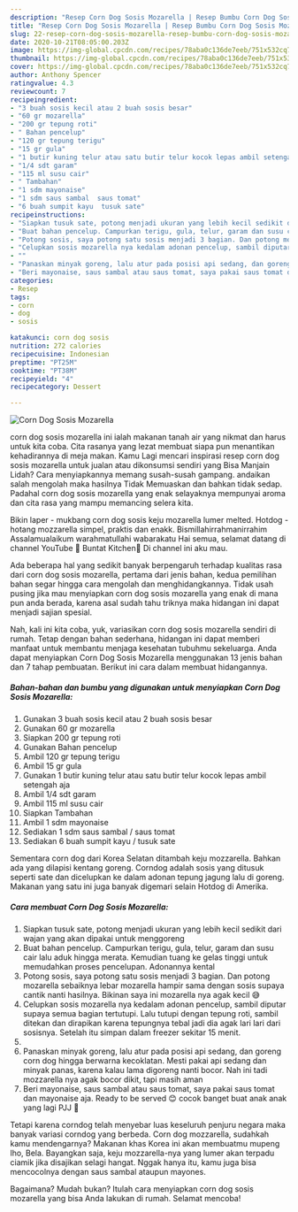 ```yaml
---
description: "Resep Corn Dog Sosis Mozarella | Resep Bumbu Corn Dog Sosis Mozarella Yang Enak dan Simpel"
title: "Resep Corn Dog Sosis Mozarella | Resep Bumbu Corn Dog Sosis Mozarella Yang Enak dan Simpel"
slug: 22-resep-corn-dog-sosis-mozarella-resep-bumbu-corn-dog-sosis-mozarella-yang-enak-dan-simpel
date: 2020-10-21T08:05:00.203Z
image: https://img-global.cpcdn.com/recipes/78aba0c136de7eeb/751x532cq70/corn-dog-sosis-mozarella-foto-resep-utama.jpg
thumbnail: https://img-global.cpcdn.com/recipes/78aba0c136de7eeb/751x532cq70/corn-dog-sosis-mozarella-foto-resep-utama.jpg
cover: https://img-global.cpcdn.com/recipes/78aba0c136de7eeb/751x532cq70/corn-dog-sosis-mozarella-foto-resep-utama.jpg
author: Anthony Spencer
ratingvalue: 4.3
reviewcount: 7
recipeingredient:
- "3 buah sosis kecil atau 2 buah sosis besar"
- "60 gr mozarella"
- "200 gr tepung roti"
- " Bahan pencelup"
- "120 gr tepung terigu"
- "15 gr gula"
- "1 butir kuning telur atau satu butir telur kocok lepas ambil setengah aja"
- "1/4 sdt garam"
- "115 ml susu cair"
- " Tambahan"
- "1 sdm mayonaise"
- "1 sdm saus sambal  saus tomat"
- "6 buah sumpit kayu  tusuk sate"
recipeinstructions:
- "Siapkan tusuk sate, potong menjadi ukuran yang lebih kecil sedikit dari wajan yang akan dipakai untuk menggoreng"
- "Buat bahan pencelup. Campurkan terigu, gula, telur, garam dan susu cair lalu aduk hingga merata. Kemudian tuang ke gelas tinggi untuk memudahkan proses pencelupan. Adonannya kental"
- "Potong sosis, saya potong satu sosis menjadi 3 bagian. Dan potong mozarella sebaiknya lebar mozarella hampir sama dengan sosis supaya cantik nanti hasilnya. Bikinan saya ini mozarella nya agak kecil 😅"
- "Celupkan sosis mozarella nya kedalam adonan pencelup, sambil diputar supaya semua bagian tertutupi. Lalu tutupi dengan tepung roti, sambil ditekan dan dirapikan karena tepungnya tebal jadi dia agak lari lari dari sosisnya. Setelah itu simpan dalam freezer sekitar 15 menit."
- ""
- "Panaskan minyak goreng, lalu atur pada posisi api sedang, dan goreng corn dog hingga berwarna kecoklatan. Mesti pakai api sedang dan minyak panas, karena kalau lama digoreng nanti bocor. Nah ini tadi mozzarella nya agak bocor dikit, tapi masih aman"
- "Beri mayonaise, saus sambal atau saus tomat, saya pakai saus tomat dan mayonaise aja. Ready to be served 😊 cocok banget buat anak anak yang lagi PJJ 🥰"
categories:
- Resep
tags:
- corn
- dog
- sosis

katakunci: corn dog sosis 
nutrition: 272 calories
recipecuisine: Indonesian
preptime: "PT25M"
cooktime: "PT38M"
recipeyield: "4"
recipecategory: Dessert

---
```



![Corn Dog Sosis Mozarella](https://img-global.cpcdn.com/recipes/78aba0c136de7eeb/751x532cq70/corn-dog-sosis-mozarella-foto-resep-utama.jpg)


corn dog sosis mozarella ini ialah makanan tanah air yang nikmat dan harus untuk kita coba. Cita rasanya yang lezat membuat siapa pun menantikan kehadirannya di meja makan.
Kamu Lagi mencari inspirasi resep corn dog sosis mozarella untuk jualan atau dikonsumsi sendiri yang Bisa Manjain Lidah? Cara menyiapkannya memang susah-susah gampang. andaikan salah mengolah maka hasilnya Tidak Memuaskan dan bahkan tidak sedap. Padahal corn dog sosis mozarella yang enak selayaknya mempunyai aroma dan cita rasa yang mampu memancing selera kita.

Bikin laper - mukbang corn dog sosis keju mozarella lumer melted. Hotdog - hotang mozzarella simpel, praktis dan enakk. Bismillahirrahmanirrahim Assalamualaikum warahmatullahi wabarakatu Hai semua, selamat datang di channel YouTube 🌸 Buntat Kitchen🌸 Di channel ini aku mau.

Ada beberapa hal yang sedikit banyak berpengaruh terhadap kualitas rasa dari corn dog sosis mozarella, pertama dari jenis bahan, kedua pemilihan bahan segar hingga cara mengolah dan menghidangkannya. Tidak usah pusing jika mau menyiapkan corn dog sosis mozarella yang enak di mana pun anda berada, karena asal sudah tahu triknya maka hidangan ini dapat menjadi sajian spesial.


Nah, kali ini kita coba, yuk, variasikan corn dog sosis mozarella sendiri di rumah. Tetap dengan bahan sederhana, hidangan ini dapat memberi manfaat untuk membantu menjaga kesehatan tubuhmu sekeluarga. Anda dapat menyiapkan Corn Dog Sosis Mozarella menggunakan 13 jenis bahan dan 7 tahap pembuatan. Berikut ini cara dalam membuat hidangannya.

<!--inarticleads1-->

##### Bahan-bahan dan bumbu yang digunakan untuk menyiapkan Corn Dog Sosis Mozarella:

1. Gunakan 3 buah sosis kecil atau 2 buah sosis besar
1. Gunakan 60 gr mozarella
1. Siapkan 200 gr tepung roti
1. Gunakan  Bahan pencelup
1. Ambil 120 gr tepung terigu
1. Ambil 15 gr gula
1. Gunakan 1 butir kuning telur atau satu butir telur kocok lepas ambil setengah aja
1. Ambil 1/4 sdt garam
1. Ambil 115 ml susu cair
1. Siapkan  Tambahan
1. Ambil 1 sdm mayonaise
1. Sediakan 1 sdm saus sambal / saus tomat
1. Sediakan 6 buah sumpit kayu / tusuk sate


Sementara corn dog dari Korea Selatan ditambah keju mozzarella. Bahkan ada yang dilapisi kentang goreng. Corndog adalah sosis yang ditusuk seperti sate dan dicelupkan ke dalam adonan tepung jagung lalu di goreng. Makanan yang satu ini juga banyak digemari selain Hotdog di Amerika. 

<!--inarticleads2-->

##### Cara membuat Corn Dog Sosis Mozarella:

1. Siapkan tusuk sate, potong menjadi ukuran yang lebih kecil sedikit dari wajan yang akan dipakai untuk menggoreng
1. Buat bahan pencelup. Campurkan terigu, gula, telur, garam dan susu cair lalu aduk hingga merata. Kemudian tuang ke gelas tinggi untuk memudahkan proses pencelupan. Adonannya kental
1. Potong sosis, saya potong satu sosis menjadi 3 bagian. Dan potong mozarella sebaiknya lebar mozarella hampir sama dengan sosis supaya cantik nanti hasilnya. Bikinan saya ini mozarella nya agak kecil 😅
1. Celupkan sosis mozarella nya kedalam adonan pencelup, sambil diputar supaya semua bagian tertutupi. Lalu tutupi dengan tepung roti, sambil ditekan dan dirapikan karena tepungnya tebal jadi dia agak lari lari dari sosisnya. Setelah itu simpan dalam freezer sekitar 15 menit.
1. 
1. Panaskan minyak goreng, lalu atur pada posisi api sedang, dan goreng corn dog hingga berwarna kecoklatan. Mesti pakai api sedang dan minyak panas, karena kalau lama digoreng nanti bocor. Nah ini tadi mozzarella nya agak bocor dikit, tapi masih aman
1. Beri mayonaise, saus sambal atau saus tomat, saya pakai saus tomat dan mayonaise aja. Ready to be served 😊 cocok banget buat anak anak yang lagi PJJ 🥰


Tetapi karena corndog telah menyebar luas keseluruh penjuru negara maka banyak variasi corndog yang berbeda. Corn dog mozzarella, sudahkah kamu mendengarnya? Makanan khas Korea ini akan membuatmu mupeng lho, Bela. Bayangkan saja, keju mozzarella-nya yang lumer akan terpadu ciamik jika disajikan selagi hangat. Nggak hanya itu, kamu juga bisa mencocolnya dengan saus sambal ataupun mayones. 

Bagaimana? Mudah bukan? Itulah cara menyiapkan corn dog sosis mozarella yang bisa Anda lakukan di rumah. Selamat mencoba!
